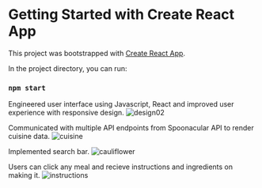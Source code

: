 # Getting Started with Create React App

This project was bootstrapped with [Create React App](https://github.com/facebook/create-react-app).

In the project directory, you can run:

### `npm start`

Engineered user interface using Javascript, React and improved user experience with responsive design.
![design02](https://user-images.githubusercontent.com/105521583/198851233-718abfd8-e972-4da1-9d58-60d0aeed2576.png)


Communicated with multiple API endpoints from Spoonacular API to render cuisine data.
![cuisine](https://user-images.githubusercontent.com/105521583/198851140-4e50d382-1ebf-4826-a37e-5ae23b60083f.png)

Implemented search bar.
![cauliflower](https://user-images.githubusercontent.com/105521583/198851304-4c751659-ebea-400f-88ee-92c694e1f17d.png)

Users can click any meal and recieve instructions and ingredients on making it.
![instructions](https://user-images.githubusercontent.com/105521583/198851361-2d3d90a1-4840-4f38-906a-075a4509bbea.png)






